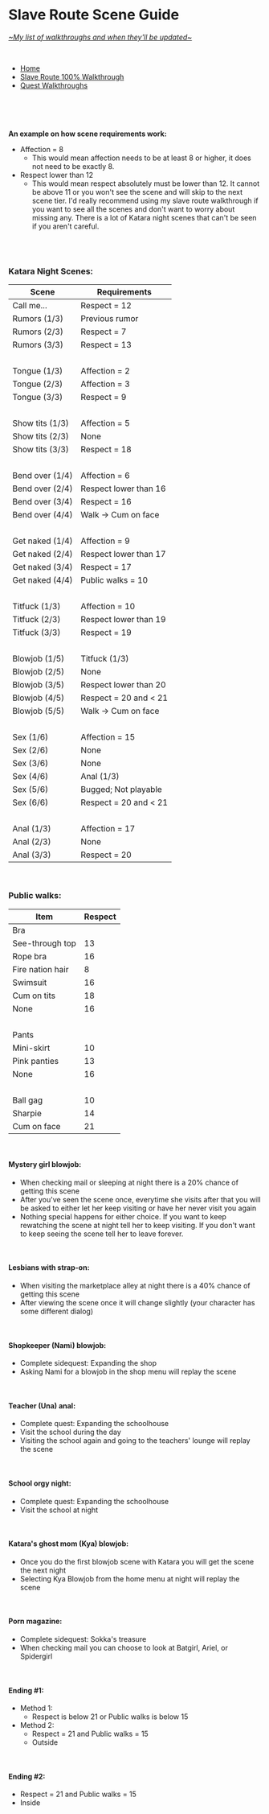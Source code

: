 # Slave Route Scene Guide
[*\~My list of walkthroughs and when they'll be updated\~*](https://www.patreon.com/maimlain)

<br>

- [Home](https://github.com/maim-lain/fourelements/blob/master/book-1/home.md)  
- [Slave Route 100% Walkthrough](https://github.com/maim-lain/fourelements/blob/master/book-1/slaveroute.md)  
- [Quest Walkthroughs](https://github.com/maim-lain/fourelements/blob/master/book-1/questwalk.md)  

<br>
<br>
<br>

**An example on how scene requirements work:**  
- Affection = 8
  - This would mean affection needs to be at least 8 or higher, it does not need to be exactly 8.
- Respect lower than 12
  - This would mean respect absolutely must be lower than 12. It cannot be above 11 or you won't see the scene and will skip to the next scene tier. I'd really recommend using my slave route walkthrough if you want to see all the scenes and don't want to worry about missing any. There is a lot of Katara night scenes that can't be seen if you aren't careful.

<br>
<br>

### Katara Night Scenes:
Scene | Requirements
--- | ---
Call me... | Respect = 12
Rumors (1/3) | Previous rumor
Rumors (2/3) | Respect = 7
Rumors (3/3) | Respect = 13
&nbsp; | &nbsp;
Tongue (1/3) | Affection = 2
Tongue (2/3) | Affection = 3
Tongue (3/3) | Respect = 9
&nbsp; | &nbsp;
Show tits (1/3) | Affection = 5
Show tits (2/3) | None
Show tits (3/3) | Respect = 18
&nbsp; | &nbsp;
Bend over (1/4) | Affection = 6
Bend over (2/4) | Respect lower than 16
Bend over (3/4) | Respect = 16
Bend over (4/4) | Walk -> Cum on face
&nbsp; | &nbsp;
Get naked (1/4) | Affection = 9
Get naked (2/4) | Respect lower than 17
Get naked (3/4) | Respect = 17
Get naked (4/4) | Public walks = 10
&nbsp; | &nbsp;
Titfuck (1/3) | Affection = 10
Titfuck (2/3) | Respect lower than 19
Titfuck (3/3) | Respect = 19
&nbsp; | &nbsp;
Blowjob (1/5) | Titfuck (1/3)
Blowjob (2/5) | None
Blowjob (3/5) | Respect lower than 20
Blowjob (4/5) | Respect = 20 and < 21
Blowjob (5/5) | Walk -> Cum on face
&nbsp; | &nbsp;
Sex (1/6) | Affection = 15
Sex (2/6) | None
Sex (3/6) | None
Sex (4/6) | Anal (1/3)
Sex (5/6) | Bugged; Not playable
Sex (6/6) | Respect = 20 and < 21
&nbsp; | &nbsp;
Anal (1/3) | Affection = 17
Anal (2/3) | None
Anal (3/3) | Respect = 20

<br>

### Public walks:
Item | Respect
--- | ---
Bra | &nbsp;
See-through top | 13
Rope bra | 16
Fire nation hair | 8
Swimsuit | 16
Cum on tits | 18
None | 16
&nbsp; | &nbsp;
Pants | &nbsp;
Mini-skirt | 10
Pink panties | 13
None | 16
&nbsp; | &nbsp;
Ball gag |10
Sharpie | 14
Cum on face | 21

<br>

#### Mystery girl blowjob:
- When checking mail or sleeping at night there is a 20% chance of getting this scene
- After you've seen the scene once, everytime she visits after that you will be asked to either let her keep visiting or have her never visit you again
- Nothing special happens for either choice. If you want to keep rewatching the scene at night tell her to keep visiting. If you don't want to keep seeing the scene tell her to leave forever.

<br>

#### Lesbians with strap-on:
- When visiting the marketplace alley at night there is a 40% chance of getting this scene
- After viewing the scene once it will change slightly (your character has some different dialog)

<br>

#### Shopkeeper (Nami) blowjob:
- Complete sidequest: Expanding the shop
- Asking Nami for a blowjob in the shop menu will replay the scene

<br>

#### Teacher (Una) anal:
- Complete quest: Expanding the schoolhouse
- Visit the school during the day
- Visiting the school again and going to the teachers' lounge will replay the scene

<br>

#### School orgy night:
- Complete quest: Expanding the schoolhouse
- Visit the school at night

<br>

#### Katara's ghost mom (Kya) blowjob:
- Once you do the first blowjob scene with Katara you will get the scene the next night
- Selecting Kya Blowjob from the home menu at night will replay the scene

<br>

#### Porn magazine:
- Complete sidequest: Sokka's treasure
- When checking mail you can choose to look at Batgirl, Ariel, or Spidergirl

<br>

#### Ending #1:
- Method 1:
  - Respect is below 21 or Public walks is below 15
- Method 2:
  - Respect = 21 and Public walks = 15
  - Outside

<br>

#### Ending #2:
  - Respect = 21 and Public walks = 15
  - Inside
